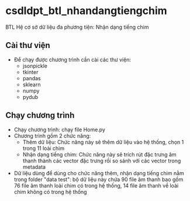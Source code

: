 # csdldpt_btl_nhandangtiengchim
BTL Hệ cơ sở dữ liệu đa phương tiện: Nhận dạng tiếng chim
## Cài thư viện
- Để chạy được chương trình cần cài các thư viện:
  + jsonpickle
  + tkinter
  + pandas
  + sklearn
  + numpy
  + pydub

## Chạy chương trình
- Chạy chương trình: chạy file Home.py
- Chương trình gồm 2 chức năng:
  + Thêm dữ liệu: Chức năng này sẽ thêm dữ liệu vào hệ thống, chọn 1 trong 11 loài chim
  + Nhận dạng tiếng chim: Chức năng này sẽ trích rút đặc trưng âm thanh thành các vector đặc trưng rồi so sánh với các vector trong metadata
- Dữ liệu dùng để dùng cho chức năng thêm, nhận dạng tiếng chim nằm trong folder "data test": bộ dữ liệu này chứa 90 file âm thanh bao gồm 76 file âm thanh loài chim có trong hệ thống, 14 file âm thanh về loài chim không có trong hệ thống
